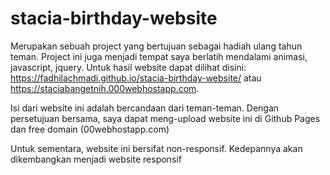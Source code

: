 # stacia-birthday-website
Merupakan sebuah project yang bertujuan sebagai hadiah ulang tahun teman. Project ini juga menjadi tempat saya berlatih mendalami animasi, javascript, jquery.
Untuk hasil website dapat dilihat disini: https://fadhilachmadi.github.io/stacia-birthday-website/ atau https://staciabangetnih.000webhostapp.com.

Isi dari website ini adalah bercandaan dari teman-teman. Dengan persetujuan bersama, saya dapat meng-upload website ini di Github Pages dan free domain (00webhostapp.com)

Untuk sementara, website ini bersifat non-responsif. Kedepannya akan dikembangkan menjadi website responsif
